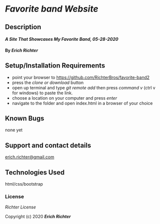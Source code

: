 # _Favorite band Website_

## Description

#### _A Site That Showcases My Favorite Band, 05-28-2020_

#### By _**Erich Richter**_

## Setup/Installation Requirements

* point your browser to https://github.com/RichterBros/favorite-band2
* press the _clone or download_ button
* open up terminal and type _git remote add_ then press _command v_ (ctrl v for windows) to paste the link.
* choose a location on your computer and press _enter_
* navigate to the folder and open index.html in a browser of your choice



## Known Bugs

none yet

## Support and contact details

erich.richter@gmail.com

## Technologies Used

html/css/bootstrap

### License

*Richter License*

Copyright (c) 2020 **_Erich Richter_**